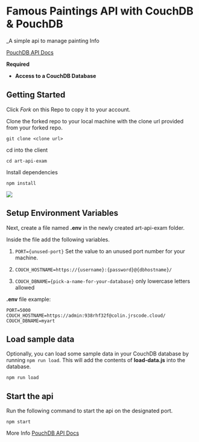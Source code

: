 # Famous Paintings API with CouchDB & PouchDB

\_A simple api to manage painting Info

[PouchDB API Docs](https://pouchdb.com/api.html)

**Required**

- **Access to a CouchDB Database**

## Getting Started

Click _Fork_ on this Repo to copy it to your account.

Clone the forked repo to your local machine with the clone url provided from your forked repo.

```
git clone <clone url>
```

cd into the client

```
cd art-api-exam
```

Install dependencies

```
npm install
```

<img src="https://github.com/coinGuyBri/art-api-exam/blob/master/resources/art%20demo%20gif.gif?raw=true">

## Setup Environment Variables

Next, create a file named **.env** in the newly created art-api-exam folder.

Inside the file add the following variables.

1.  `PORT={unused-port}` Set the value to an unused port number for your machine.

2.  `COUCH_HOSTNAME=https://{username}:{password}@{dbhostname}/`

3.  `COUCH_DBNAME={pick-a-name-for-your-database}` only lowercase letters allowed

**.env** file example:

```
PORT=5000
COUCH_HOSTNAME=https://admin:938rhf32f@colin.jrscode.cloud/
COUCH_DBNAME=myart
```

## Load sample data

Optionally, you can load some sample data in your CouchDB database by running `npm run load`. This will add the contents of **load-data.js** into the database.

```
npm run load
```

## Start the api

Run the following command to start the api on the designated port.

```
npm start
```

More Info
[PouchDB API Docs](https://pouchdb.com/api.html)
